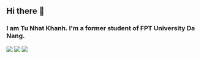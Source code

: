 ## Hi there 👋
### I am Tu Nhat Khanh. I'm a former student of FPT University Da Nang. 
![](http://github-profile-summary-cards.vercel.app/api/cards/profile-details?username=aiempie&theme=2077)
![](http://github-profile-summary-cards.vercel.app/api/cards/repos-per-language?username=aiempie&theme=2077)
![](http://github-profile-summary-cards.vercel.app/api/cards/most-commit-language?username=aiempie&theme=2077)
